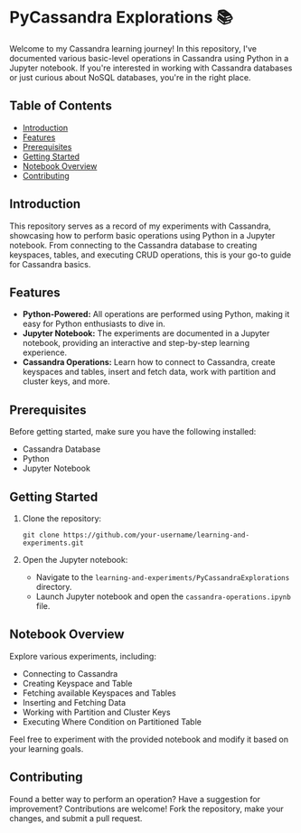 # PyCassandra Explorations 📚

Welcome to my Cassandra learning journey! In this repository, I've documented various basic-level operations in Cassandra using Python in a Jupyter notebook. If you're interested in working with Cassandra databases or just curious about NoSQL databases, you're in the right place.

## Table of Contents
- [Introduction](#introduction)
- [Features](#features)
- [Prerequisites](#prerequisites)
- [Getting Started](#getting-started)
- [Notebook Overview](#notebook-overview)
- [Contributing](#contributing)


## Introduction
This repository serves as a record of my experiments with Cassandra, showcasing how to perform basic operations using Python in a Jupyter notebook. From connecting to the Cassandra database to creating keyspaces, tables, and executing CRUD operations, this is your go-to guide for Cassandra basics.

## Features
- **Python-Powered:** All operations are performed using Python, making it easy for Python enthusiasts to dive in.
- **Jupyter Notebook:** The experiments are documented in a Jupyter notebook, providing an interactive and step-by-step learning experience.
- **Cassandra Operations:** Learn how to connect to Cassandra, create keyspaces and tables, insert and fetch data, work with partition and cluster keys, and more.

## Prerequisites
Before getting started, make sure you have the following installed:
- Cassandra Database
- Python
- Jupyter Notebook

## Getting Started
1. Clone the repository:
    ```
    git clone https://github.com/your-username/learning-and-experiments.git
    ```
   
2. Open the Jupyter notebook:
    -  Navigate to the `learning-and-experiments/PyCassandraExplorations` directory.
    -  Launch Jupyter notebook and open the `cassandra-operations.ipynb` file.

## Notebook Overview
Explore various experiments, including:
  -  Connecting to Cassandra
  -  Creating Keyspace and Table
  -  Fetching available Keyspaces and Tables
  -  Inserting and Fetching Data
  -  Working with Partition and Cluster Keys
  -  Executing Where Condition on Partitioned Table
    
Feel free to experiment with the provided notebook and modify it based on your learning goals.

## Contributing
Found a better way to perform an operation? Have a suggestion for improvement? Contributions are welcome! Fork the repository, make your changes, and submit a pull request.
